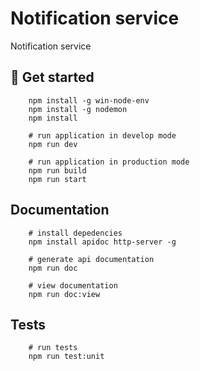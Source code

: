 # Notification service

Notification service

## 🚀 Get started

```console
    npm install -g win-node-env
    npm install -g nodemon
    npm install

    # run application in develop mode
    npm run dev

    # run application in production mode
    npm run build
    npm run start
```

## Documentation

```console
    # install depedencies
    npm install apidoc http-server -g

    # generate api documentation
    npm run doc

    # view documentation
    npm run doc:view
```

## Tests

```console
    # run tests
    npm run test:unit
```
